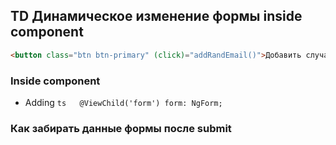 ## TD Динамическое изменение формы inside component
```html
<button class="btn btn-primary" (click)="addRandEmail()">Добавить случайный email</button>
```

### Inside component
* Adding
```ts   @ViewChild('form') form: NgForm; ```

### Как забирать данные формы после submit

